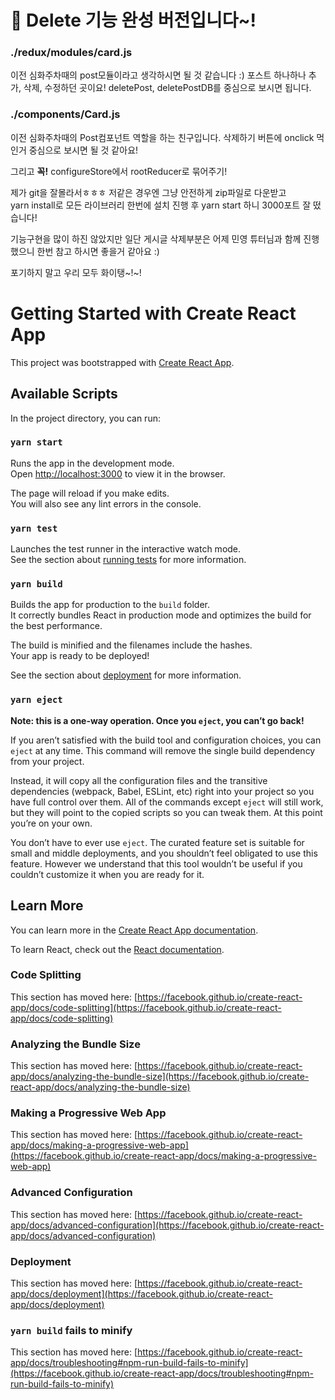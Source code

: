 # 🤜 Delete 기능 완성 버전입니다~!

### ./redux/modules/card.js
이전 심화주차때의 post모듈이라고 생각하시면 될 것 같습니다 :) 포스트 하나하나 추가, 삭제, 수정하던 곳이요!  deletePost, deletePostDB를 중심으로 보시면 됩니다.

### ./components/Card.js
이전 심화주차때의 Post컴포넌트 역할을 하는 친구입니다. 삭제하기 버튼에 onclick 먹인거 중심으로 보시면 될 것 같아요!

그리고 **꼭!** configureStore에서 rootReducer로 묶어주기!


제가 git을 잘몰라서ㅎㅎㅎ 저같은 경우엔 그냥 안전하게 zip파일로 다운받고     
yarn install로 모든 라이브러리 한번에 설치 진행 후 yarn start 하니 3000포트 잘 떴습니다!

기능구현을 많이 하진 않았지만 일단 게시글 삭제부분은 어제 민영 튜터님과 함께 진행했으니 한번 참고 하시면 좋을거 같아요 :)

포기하지 말고 우리 모두 화이탱~!~!




# Getting Started with Create React App

This project was bootstrapped with [Create React App](https://github.com/facebook/create-react-app).

## Available Scripts

In the project directory, you can run:

### `yarn start`

Runs the app in the development mode.\
Open [http://localhost:3000](http://localhost:3000) to view it in the browser.

The page will reload if you make edits.\
You will also see any lint errors in the console.

### `yarn test`

Launches the test runner in the interactive watch mode.\
See the section about [running tests](https://facebook.github.io/create-react-app/docs/running-tests) for more information.

### `yarn build`

Builds the app for production to the `build` folder.\
It correctly bundles React in production mode and optimizes the build for the best performance.

The build is minified and the filenames include the hashes.\
Your app is ready to be deployed!

See the section about [deployment](https://facebook.github.io/create-react-app/docs/deployment) for more information.

### `yarn eject`

**Note: this is a one-way operation. Once you `eject`, you can’t go back!**

If you aren’t satisfied with the build tool and configuration choices, you can `eject` at any time. This command will remove the single build dependency from your project.

Instead, it will copy all the configuration files and the transitive dependencies (webpack, Babel, ESLint, etc) right into your project so you have full control over them. All of the commands except `eject` will still work, but they will point to the copied scripts so you can tweak them. At this point you’re on your own.

You don’t have to ever use `eject`. The curated feature set is suitable for small and middle deployments, and you shouldn’t feel obligated to use this feature. However we understand that this tool wouldn’t be useful if you couldn’t customize it when you are ready for it.

## Learn More

You can learn more in the [Create React App documentation](https://facebook.github.io/create-react-app/docs/getting-started).

To learn React, check out the [React documentation](https://reactjs.org/).

### Code Splitting

This section has moved here: [https://facebook.github.io/create-react-app/docs/code-splitting](https://facebook.github.io/create-react-app/docs/code-splitting)

### Analyzing the Bundle Size

This section has moved here: [https://facebook.github.io/create-react-app/docs/analyzing-the-bundle-size](https://facebook.github.io/create-react-app/docs/analyzing-the-bundle-size)

### Making a Progressive Web App

This section has moved here: [https://facebook.github.io/create-react-app/docs/making-a-progressive-web-app](https://facebook.github.io/create-react-app/docs/making-a-progressive-web-app)

### Advanced Configuration

This section has moved here: [https://facebook.github.io/create-react-app/docs/advanced-configuration](https://facebook.github.io/create-react-app/docs/advanced-configuration)

### Deployment

This section has moved here: [https://facebook.github.io/create-react-app/docs/deployment](https://facebook.github.io/create-react-app/docs/deployment)

### `yarn build` fails to minify

This section has moved here: [https://facebook.github.io/create-react-app/docs/troubleshooting#npm-run-build-fails-to-minify](https://facebook.github.io/create-react-app/docs/troubleshooting#npm-run-build-fails-to-minify)
